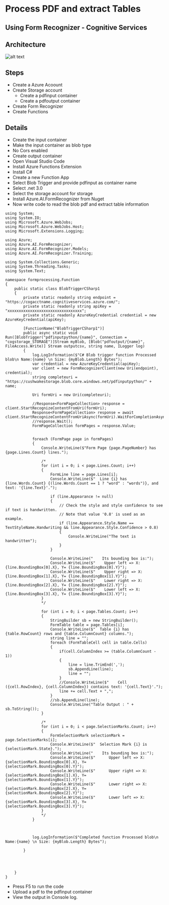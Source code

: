 # Process PDF and extract Tables

## Using Form Recognizer - Cognitive Services

## Architecture

![alt text](https://github.com/balakreshnan/Samples2021/blob/main/AzureAI/images/aisamples.jpg "Service Health")

## Steps

- Create a Azure Acoount
- Create Storage account
    - Create a pdfinput container
    - Create a pdfoutput container
- Create Form Recognizer
- Create Functions

## Details

- Create the input container
- Make the input container as blob type
- No Cors enabled
- Create output container
- Open Visual Studio Code
- Install Azure Functions Extension
- Install C#
- Create a new Function App
- Select Blob Trigger and provide pdfinput as container name
- Select .net 3.0
- Select the storage account for storage
- Install Azure.AI.FormRecognizer from Nuget
- Now write code to read the blob pdf and extract table information

```
using System;
using System.IO;
using Microsoft.Azure.WebJobs;
using Microsoft.Azure.WebJobs.Host;
using Microsoft.Extensions.Logging;

using Azure;
using Azure.AI.FormRecognizer;  
using Azure.AI.FormRecognizer.Models;
using Azure.AI.FormRecognizer.Training;

using System.Collections.Generic;
using System.Threading.Tasks;
using System.Text;

namespace formprocessing.Function
{
    public static class BlobTriggerCSharp1
    {
        private static readonly string endpoint = "https://cogacctname.cognitiveservices.azure.com/";
        private static readonly string apiKey = "xxxxxxxxxxxxxxxxxxxxxxxxxxxxxxxxx";
        private static readonly AzureKeyCredential credential = new AzureKeyCredential(apiKey);

        [FunctionName("BlobTriggerCSharp1")]
        public async static void Run([BlobTrigger("pdfinputpython/{name}", Connection = "cogstorage_STORAGE")]Stream myBlob, [Blob("pdfoutput/{name}", FileAccess.Write)] Stream outputcsv, string name, ILogger log)
        {
            log.LogInformation($"C# Blob trigger function Processed blob\n Name:{name} \n Size: {myBlob.Length} Bytes");
            var credential = new AzureKeyCredential(apiKey);
            var client = new FormRecognizerClient(new Uri(endpoint), credential);
            string completeuri = "https://cushwakestorage.blob.core.windows.net/pdfinputpython/" + name; 

            Uri formUri = new Uri(completeuri);

            //Response<FormPageCollection> response = client.StartRecognizeContentFromUri(formUri);
            Response<FormPageCollection> response = await client.StartRecognizeContentFromUriAsync(formUri).WaitForCompletionAsync();
            //response.Wait();
            FormPageCollection formPages = response.Value;
            

            foreach (FormPage page in formPages)
            {
                Console.WriteLine($"Form Page {page.PageNumber} has {page.Lines.Count} lines.");

                /*
                for (int i = 0; i < page.Lines.Count; i++)
                {
                    FormLine line = page.Lines[i];
                    Console.WriteLine($"  Line {i} has {line.Words.Count} {(line.Words.Count == 1 ? "word" : "words")}, and text: '{line.Text}'.");

                    if (line.Appearance != null)
                    {
                        // Check the style and style confidence to see if text is handwritten.
                        // Note that value '0.8' is used as an example.
                        if (line.Appearance.Style.Name == TextStyleName.Handwriting && line.Appearance.Style.Confidence > 0.8)
                        {
                            Console.WriteLine("The text is handwritten");
                        }
                    }

                    Console.WriteLine("    Its bounding box is:");
                    Console.WriteLine($"    Upper left => X: {line.BoundingBox[0].X}, Y= {line.BoundingBox[0].Y}");
                    Console.WriteLine($"    Upper right => X: {line.BoundingBox[1].X}, Y= {line.BoundingBox[1].Y}");
                    Console.WriteLine($"    Lower right => X: {line.BoundingBox[2].X}, Y= {line.BoundingBox[2].Y}");
                    Console.WriteLine($"    Lower left => X: {line.BoundingBox[3].X}, Y= {line.BoundingBox[3].Y}");
                }
                */

                for (int i = 0; i < page.Tables.Count; i++)
                {
                    StringBuilder sb = new StringBuilder();
                    FormTable table = page.Tables[i];
                    Console.WriteLine($"  Table {i} has {table.RowCount} rows and {table.ColumnCount} columns.");
                    string line = "";
                    foreach (FormTableCell cell in table.Cells)
                    {
                        if(cell.ColumnIndex >= (table.ColumnCount - 1))
                        {
                            line = line.TrimEnd(',');
                            sb.AppendLine(line);
                            line = "";
                        }
                        //Console.WriteLine($"    Cell ({cell.RowIndex}, {cell.ColumnIndex}) contains text: '{cell.Text}'.");
                        line += cell.Text + ",";
                    }
                    //sb.AppendLine(line);
                    Console.WriteLine("Table Output : " + sb.ToString());
                }

                /*
                for (int i = 0; i < page.SelectionMarks.Count; i++)
                {
                    FormSelectionMark selectionMark = page.SelectionMarks[i];
                    Console.WriteLine($"  Selection Mark {i} is {selectionMark.State}.");
                    Console.WriteLine("    Its bounding box is:");
                    Console.WriteLine($"      Upper left => X: {selectionMark.BoundingBox[0].X}, Y= {selectionMark.BoundingBox[0].Y}");
                    Console.WriteLine($"      Upper right => X: {selectionMark.BoundingBox[1].X}, Y= {selectionMark.BoundingBox[1].Y}");
                    Console.WriteLine($"      Lower right => X: {selectionMark.BoundingBox[2].X}, Y= {selectionMark.BoundingBox[2].Y}");
                    Console.WriteLine($"      Lower left => X: {selectionMark.BoundingBox[3].X}, Y= {selectionMark.BoundingBox[3].Y}");
                }
                */
            }

            

            log.LogInformation($"Completed function Processed blob\n Name:{name} \n Size: {myBlob.Length} Bytes");

        }


        

    }
}
```

- Press F5 to run the code
- Upload a pdf to the pdfinput container
- View the output in Console log.